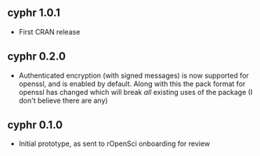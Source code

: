 ## cyphr 1.0.1

* First CRAN release

## cyphr 0.2.0

* Authenticated encryption (with signed messages) is now supported for openssl, and is enabled by default.  Along with this the pack format for openssl has changed which will break *all* existing uses of the package (I don't believe there are any)

## cyphr 0.1.0

* Initial prototype, as sent to rOpenSci onboarding for review
